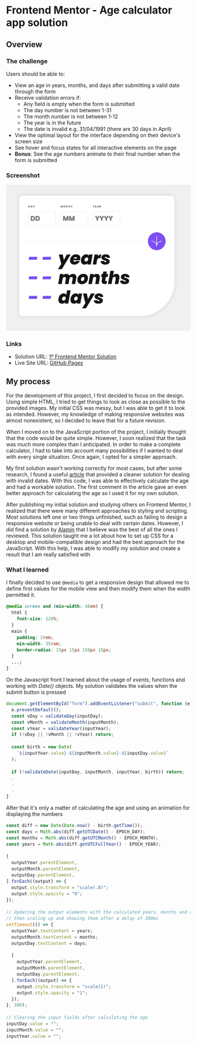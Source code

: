 # Frontend Mentor - Age calculator app solution

## Overview

### The challenge

Users should be able to:

- View an age in years, months, and days after submitting a valid date through the form
- Receive validation errors if:
  - Any field is empty when the form is submitted
  - The day number is not between 1-31
  - The month number is not between 1-12
  - The year is in the future
  - The date is invalid e.g. 31/04/1991 (there are 30 days in April)
- View the optimal layout for the interface depending on their device's screen size
- See hover and focus states for all interactive elements on the page
- **Bonus**: See the age numbers animate to their final number when the form is submitted

### Screenshot

![screenshot](Screenshot.jpg)

### Links

- Solution URL: [1º Frontend Mentor Solution](https://www.frontendmentor.io/solutions/basic-and-flawed-html-and-css-solution-with-flexbox-and-simple-script-iOdaqShoSt)
- Live Site URL: [GitHub Pages](https://shiguita.github.io/FM-age_app/)

## My process

For the development of this project, I first decided to focus on the design. Using simple HTML, I tried to get things to look as close as possible to the provided images. My initial CSS was messy, but I was able to get it to look as intended. However, my knowledge of making responsive websites was almost nonexistent, so I decided to leave that for a future revision.

When I moved on to the JavaScript portion of the project, I initially thought that the code would be quite simple. However, I soon realized that the task was much more complex than I anticipated. In order to make a complete calculator, I had to take into account many possibilities if I wanted to deal with every single situation. Once again, I opted for a simpler approach.

My first solution wasn't working correctly for most cases, but after some research, I found a useful [article](https://dev.to/code_mystery/javascript-age-calculator-calculate-age-from-date-of-birth-o9b) that provided a cleaner solution for dealing with invalid dates. With this code, I was able to effectively calculate the age and had a workable solution. The first comment in the article gave an even better approach for calculating the age so I used it for my own solution.

After publishing my initial solution and studying others on Frontend Mentor, I realized that there were many different approaches to styling and scripting. Most solutions left one or two things unfinished, such as failing to design a responsive website or being unable to deal with certain dates. However, I did find a solution by [Alamin](https://github.com/CodePapa360/Age-Calculator-app) that I believe was the best of all the ones I reviewed. This solution taught me a lot about how to set up CSS for a desktop and mobile-compatible design and had the best approach for the JavaScript. With this help, I was able to modify my solution and create a result that I am really satisfied with

### What I learned

I finally decided to use `@media` to get a responsive design that allowed me to define first values for the mobile view and then modify them when the width permitted it.

```css
@media screen and (min-width: 48em) {
  html {
    font-size: 120%;
  }
  main {
    padding: 2rem;
    min-width: 35rem;
    border-radius: 15px 15px 150px 15px;
  }
  ...;
}
```

On the Javascript front I learned about the usage of _events_, functions and working with _Date()_ objects. My solution validates the values when the submit button is pressed

```js
document.getElementById("form").addEventListener("submit", function (e) {
  e.preventDefault();
  const vDay = validateDay(inputDay);
  const vMonth = validateMonth(inputMonth);
  const vYear = validateYear(inputYear);
  if (!vDay || !vMonth || !vYear) return;

  const birth = new Date(
    `${inputYear.value}-${inputMonth.value}-${inputDay.value}`
  );

  if (!validateDate(inputDay, inputMonth, inputYear, birth)) return;
  .
  .
  .
}
```

After that it's only a matter of calculating the age and using an animation for displaying the numbers

```js
const diff = new Date(Date.now() - birth.getTime());
const days = Math.abs(diff.getUTCDate() - EPOCH_DAY);
const months = Math.abs(diff.getUTCMonth() - EPOCH_MONTH);
const years = Math.abs(diff.getUTCFullYear() - EPOCH_YEAR);

[
  outputYear.parentElement,
  outputMonth.parentElement,
  outputDay.parentElement,
].forEach((output) => {
  output.style.transform = "scale(.8)";
  output.style.opacity = "0";
});

// Updating the output elements with the calculated years, months and days,
// then scaling up and showing them after a delay of 300ms
setTimeout(() => {
  outputYear.textContent = years;
  outputMonth.textContent = months;
  outputDay.textContent = days;

  [
    outputYear.parentElement,
    outputMonth.parentElement,
    outputDay.parentElement,
  ].forEach((output) => {
    output.style.transform = "scale(1)";
    output.style.opacity = "1";
  });
}, 300);

// Clearing the input fields after calculating the age
inputDay.value = "";
inputMonth.value = "";
inputYear.value = "";
```
